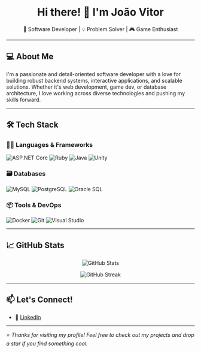 <h1 align="center">Hi there! 👋 I'm João Vitor</h1>

<p align="center">
  🚀 Software Developer | 💡 Problem Solver | 🎮 Game Enthusiast
</p>

---

## 💻 About Me

I'm a passionate and detail-oriented software developer with a love for building robust backend systems, interactive applications, and scalable solutions. Whether it's web development, game dev, or database architecture, I love working across diverse technologies and pushing my skills forward.

---

## 🛠️ Tech Stack

### 👨‍💻 Languages & Frameworks
![ASP.NET Core](https://img.shields.io/badge/-ASP.NET%20Core-512BD4?logo=dotnet&logoColor=white&style=for-the-badge)
![Ruby](https://img.shields.io/badge/-Ruby-CC342D?logo=ruby&logoColor=white&style=for-the-badge)
![Java](https://img.shields.io/badge/-Java-007396?logo=java&logoColor=white&style=for-the-badge)
![Unity](https://img.shields.io/badge/-Unity-000000?logo=unity&logoColor=white&style=for-the-badge)

### 🗃️ Databases
![MySQL](https://img.shields.io/badge/-MySQL-4479A1?logo=mysql&logoColor=white&style=for-the-badge)
![PostgreSQL](https://img.shields.io/badge/-PostgreSQL-4169E1?logo=postgresql&logoColor=white&style=for-the-badge)
![Oracle SQL](https://img.shields.io/badge/-OracleSQL-F80000?logo=oracle&logoColor=white&style=for-the-badge)

### 📦 Tools & DevOps
![Docker](https://img.shields.io/badge/-Docker-2496ED?logo=docker&logoColor=white&style=for-the-badge)
![Git](https://img.shields.io/badge/-Git-F05032?logo=git&logoColor=white&style=for-the-badge)
![Visual Studio](https://img.shields.io/badge/-Visual%20Studio-5C2D91?logo=visual-studio&logoColor=white&style=for-the-badge)

---

## 📈 GitHub Stats

<p align="center">
  <img src="https://github-readme-stats.vercel.app/api?username=your-username&show_icons=true&theme=radical" alt="GitHub Stats" />
</p>

<p align="center">
  <img src="https://github-readme-streak-stats.herokuapp.com/?user=your-username&theme=radical" alt="GitHub Streak" />
</p>

---

## 📫 Let's Connect!

- 💼 [LinkedIn]([https://www.linkedin.com/in/your-linkedin/](https://www.linkedin.com/in/jo%C3%A3o-vitor-resende-444030170/))
---

⭐️ *Thanks for visiting my profile! Feel free to check out my projects and drop a star if you find something cool.*
